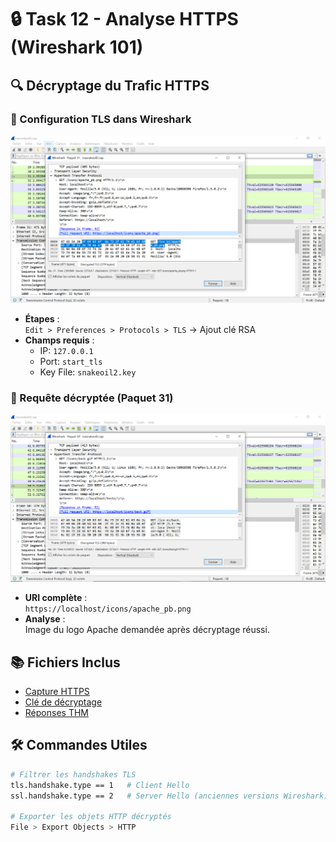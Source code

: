 # 🔒 Task 12 - Analyse HTTPS (Wireshark 101)

## 🔍 Décryptage du Trafic HTTPS

### 📌 Configuration TLS dans Wireshark
![Import RSA Key](screenshots/question-1.PNG)  
- **Étapes** :  
  `Edit > Preferences > Protocols > TLS` → Ajout clé RSA  
- **Champs requis** :  
  - IP: `127.0.0.1`  
  - Port: `start_tls`  
  - Key File: `snakeoil2.key`  

### 📌 Requête décryptée (Paquet 31)
![Decrypted HTTP](screenshots/question-2.PNG)  
- **URI complète** :  
  `https://localhost/icons/apache_pb.png`  
- **Analyse** :  
  Image du logo Apache demandée après décryptage réussi.

## 📚 Fichiers Inclus
- [Capture HTTPS](captures/snakeoil2.pcap)  
- [Clé de décryptage](captures/snakeoil2.key)  
- [Réponses THM](answers.txt)  

## 🛠️ Commandes Utiles
```bash
# Filtrer les handshakes TLS
tls.handshake.type == 1   # Client Hello
ssl.handshake.type == 2   # Server Hello (anciennes versions Wireshark)

# Exporter les objets HTTP décryptés
File > Export Objects > HTTP
